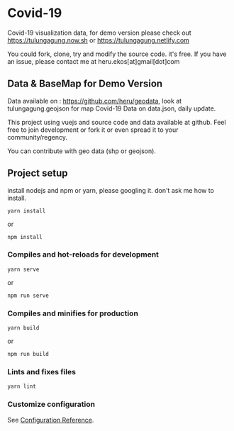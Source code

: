 # Covid-19
Covid-19 visualization data, for demo version please check out https://tulungagung.now.sh or https://tulungagung.netlify.com

You could fork, clone, try and modify the source code. it's free. If you have an issue, please contact me at heru.ekos[at]gmail[dot]com

## Data & BaseMap for Demo Version
Data available on : https://github.com/heru/geodata, look at tulungagung.geojson for map
Covid-19 Data on data.json, daily update.

This project using vuejs and source code and data available at github. Feel free to join development or fork it or even spread it to your community/regency.

You can contribute with geo data (shp or geojson). 

## Project setup
install nodejs and npm or yarn, please googling it. don't ask me how to install.

```
yarn install
```
or
```
npm install
```

### Compiles and hot-reloads for development
```
yarn serve
```
or 
```
npm run serve
```

### Compiles and minifies for production
```
yarn build
```
or 
```
npm run build
```

### Lints and fixes files
```
yarn lint
```

### Customize configuration
See [Configuration Reference](https://cli.vuejs.org/config/).
